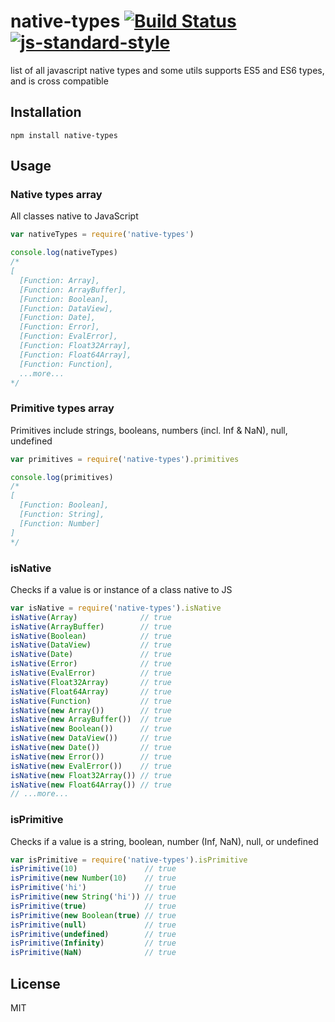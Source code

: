 # native-types [![Build Status](https://travis-ci.org/tjmehta/native-types.svg?branch=master)](https://travis-ci.org/tjmehta/native-types) [![js-standard-style](https://img.shields.io/badge/code%20style-standard-brightgreen.svg?style=flat)](http://standardjs.com/)
list of all javascript native types and some utils
supports ES5 and ES6 types, and is cross compatible

## Installation

```
npm install native-types
```

## Usage

### Native types array
All classes native to JavaScript
```js
var nativeTypes = require('native-types')

console.log(nativeTypes)
/*
[
  [Function: Array],
  [Function: ArrayBuffer],
  [Function: Boolean],
  [Function: DataView],
  [Function: Date],
  [Function: Error],
  [Function: EvalError],
  [Function: Float32Array],
  [Function: Float64Array],
  [Function: Function],
  ...more...
*/
```

### Primitive types array
Primitives include strings, booleans, numbers (incl. Inf & NaN), null, undefined
```js
var primitives = require('native-types').primitives

console.log(primitives)
/*
[
  [Function: Boolean],
  [Function: String],
  [Function: Number]
]
*/
```

### isNative
Checks if a value is or instance of a class native to JS
```js
var isNative = require('native-types').isNative
isNative(Array)              // true
isNative(ArrayBuffer)        // true
isNative(Boolean)            // true
isNative(DataView)           // true
isNative(Date)               // true
isNative(Error)              // true
isNative(EvalError)          // true
isNative(Float32Array)       // true
isNative(Float64Array)       // true
isNative(Function)           // true
isNative(new Array())        // true
isNative(new ArrayBuffer())  // true
isNative(new Boolean())      // true
isNative(new DataView())     // true
isNative(new Date())         // true
isNative(new Error())        // true
isNative(new EvalError())    // true
isNative(new Float32Array()) // true
isNative(new Float64Array()) // true
// ...more...
```

### isPrimitive
Checks if a value is a string, boolean, number (Inf, NaN), null, or undefined
```js
var isPrimitive = require('native-types').isPrimitive
isPrimitive(10)               // true
isPrimitive(new Number(10)    // true
isPrimitive('hi')             // true
isPrimitive(new String('hi')) // true
isPrimitive(true)             // true
isPrimitive(new Boolean(true) // true
isPrimitive(null)             // true
isPrimitive(undefined)        // true
isPrimitive(Infinity)         // true
isPrimitive(NaN)              // true
```

## License
MIT
